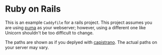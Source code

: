 # Ruby on Rails

This is an example `Caddyfile` for a rails project. This project assumes you are using [puma](http://puma.io/) as your webserver; however, using a different one like Unicorn shouldn't be too difficult to change.

The paths are shown as if you deplyed with [capistrano](http://capistranorb.com/). The actual paths on your server may vary.

